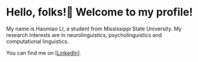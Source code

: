 #  Hello, folks!👋 Welcome to my profile! 
My name is Haomiao LI, a student from Mississippi State University.
My research interests are in neurolinguistics, psycholinguistics and computational linguistics.
<!-- Actual text -->
You can find me on [[LinkedIn][2]].
<!-- Icons -->
<!-- Links to your social media accounts -->
[2]: https://www.linkedin.com/in/haomiao-li
